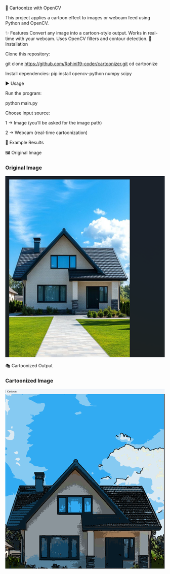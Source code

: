 🎨 Cartoonize with OpenCV

This project applies a cartoon effect to images or webcam feed using Python and OpenCV.

✨ Features
Convert any image into a cartoon-style output.
Works in real-time with your webcam.
Uses OpenCV filters and contour detection.
🚀 Installation

Clone this repository:

git clone https://github.com/Rohini19-coder/cartoonizer.git
cd cartoonize


Install dependencies:
pip install opencv-python numpy scipy

▶️ Usage

Run the program:

python main.py


Choose input source:

1 → Image (you’ll be asked for the image path)

2 → Webcam (real-time cartoonization)

📸 Example Results

🖼️ Original Image
### Original Image
![Original](original.png)

🎭 Cartoonized Output
### Cartoonized Image
![Cartoonized](cartoonized.png)


